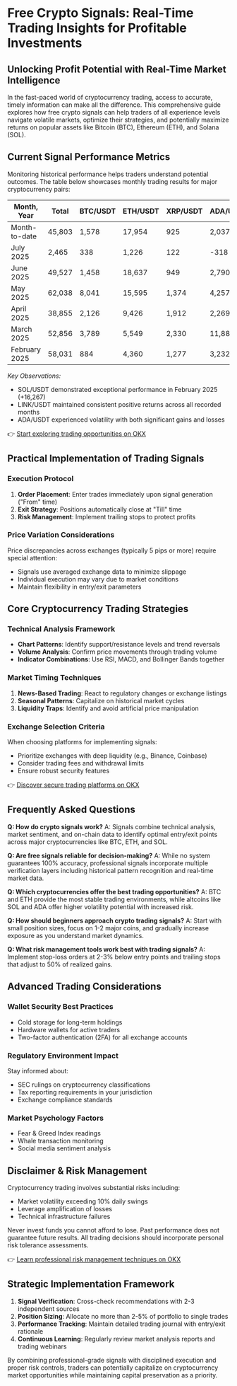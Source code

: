 # Free Crypto Signals: Real-Time Trading Insights for Profitable Investments

## Unlocking Profit Potential with Real-Time Market Intelligence

In the fast-paced world of cryptocurrency trading, access to accurate, timely information can make all the difference. This comprehensive guide explores how free crypto signals can help traders of all experience levels navigate volatile markets, optimize their strategies, and potentially maximize returns on popular assets like Bitcoin (BTC), Ethereum (ETH), and Solana (SOL).

## Current Signal Performance Metrics

Monitoring historical performance helps traders understand potential outcomes. The table below showcases monthly trading results for major cryptocurrency pairs:

| Month, Year | Total | BTC/USDT | ETH/USDT | XRP/USDT | ADA/USDT | SOL/USDT | DOGE/USDT | LTC/USDT | TRX/USDT | LINK/USDT |
| --- | --- | --- | --- | --- | --- | --- | --- | --- | --- | --- |
| Month-to-date | 45,803 | 1,578 | 17,954 | 925 | 2,037 | 4,731 | 766 | 4,225 | 542 | 13,045 |
| July 2025 | 2,465 | 338 | 1,226 | 122 | -318 | 170 | 41 | 386 | 114 | 386 |
| June 2025 | 49,527 | 1,458 | 18,637 | 949 | 2,790 | 5,763 | 908 | 4,239 | 516 | 14,267 |
| May 2025 | 62,038 | 8,041 | 15,595 | 1,374 | 4,257 | 8,956 | 1,723 | 7,506 | 1,005 | 13,581 |
| April 2025 | 38,855 | 2,126 | 9,426 | 1,912 | 2,269 | 6,553 | 1,669 | 4,258 | 363 | 10,279 |
| March 2025 | 52,856 | 3,789 | 5,549 | 2,330 | 11,883 | 10,320 | 2,025 | 6,704 | 986 | 9,270 |
| February 2025 | 58,031 | 884 | 4,360 | 1,277 | 3,232 | 16,267 | 2,231 | 14,427 | 315 | 15,038 |

*Key Observations:*
- SOL/USDT demonstrated exceptional performance in February 2025 (+16,267)
- LINK/USDT maintained consistent positive returns across all recorded months
- ADA/USDT experienced volatility with both significant gains and losses

👉 [Start exploring trading opportunities on OKX](https://bit.ly/okx-bonus)

## Practical Implementation of Trading Signals

### Execution Protocol
1. **Order Placement**: Enter trades immediately upon signal generation ("From" time)
2. **Exit Strategy**: Positions automatically close at "Till" time
3. **Risk Management**: Implement trailing stops to protect profits

### Price Variation Considerations
Price discrepancies across exchanges (typically 5 pips or more) require special attention:
- Signals use averaged exchange data to minimize slippage
- Individual execution may vary due to market conditions
- Maintain flexibility in entry/exit parameters

## Core Cryptocurrency Trading Strategies

### Technical Analysis Framework
- **Chart Patterns**: Identify support/resistance levels and trend reversals
- **Volume Analysis**: Confirm price movements through trading volume
- **Indicator Combinations**: Use RSI, MACD, and Bollinger Bands together

### Market Timing Techniques
1. **News-Based Trading**: React to regulatory changes or exchange listings
2. **Seasonal Patterns**: Capitalize on historical market cycles
3. **Liquidity Traps**: Identify and avoid artificial price manipulation

### Exchange Selection Criteria
When choosing platforms for implementing signals:
- Prioritize exchanges with deep liquidity (e.g., Binance, Coinbase)
- Consider trading fees and withdrawal limits
- Ensure robust security features

👉 [Discover secure trading platforms on OKX](https://bit.ly/okx-bonus)

## Frequently Asked Questions

**Q: How do crypto signals work?**
A: Signals combine technical analysis, market sentiment, and on-chain data to identify optimal entry/exit points across major cryptocurrencies like BTC, ETH, and SOL.

**Q: Are free signals reliable for decision-making?**
A: While no system guarantees 100% accuracy, professional signals incorporate multiple verification layers including historical pattern recognition and real-time market data.

**Q: Which cryptocurrencies offer the best trading opportunities?**
A: BTC and ETH provide the most stable trading environments, while altcoins like SOL and ADA offer higher volatility potential with increased risk.

**Q: How should beginners approach crypto trading signals?**
A: Start with small position sizes, focus on 1-2 major coins, and gradually increase exposure as you understand market dynamics.

**Q: What risk management tools work best with trading signals?**
A: Implement stop-loss orders at 2-3% below entry points and trailing stops that adjust to 50% of realized gains.

## Advanced Trading Considerations

### Wallet Security Best Practices
- Cold storage for long-term holdings
- Hardware wallets for active traders
- Two-factor authentication (2FA) for all exchange accounts

### Regulatory Environment Impact
Stay informed about:
- SEC rulings on cryptocurrency classifications
- Tax reporting requirements in your jurisdiction
- Exchange compliance standards

### Market Psychology Factors
- Fear & Greed Index readings
- Whale transaction monitoring
- Social media sentiment analysis

## Disclaimer & Risk Management

Cryptocurrency trading involves substantial risks including:
- Market volatility exceeding 10% daily swings
- Leverage amplification of losses
- Technical infrastructure failures

Never invest funds you cannot afford to lose. Past performance does not guarantee future results. All trading decisions should incorporate personal risk tolerance assessments.

👉 [Learn professional risk management techniques on OKX](https://bit.ly/okx-bonus)

## Strategic Implementation Framework

1. **Signal Verification**: Cross-check recommendations with 2-3 independent sources
2. **Position Sizing**: Allocate no more than 2-5% of portfolio to single trades
3. **Performance Tracking**: Maintain detailed trading journal with entry/exit rationale
4. **Continuous Learning**: Regularly review market analysis reports and trading webinars

By combining professional-grade signals with disciplined execution and proper risk controls, traders can potentially capitalize on cryptocurrency market opportunities while maintaining capital preservation as a priority.